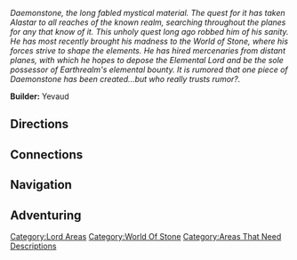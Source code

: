 *Daemonstone, the long fabled mystical material. The quest for it has
taken Alastar to all reaches of the known realm, searching throughout
the planes for any that know of it. This unholy quest long ago robbed
him of his sanity. He has most recently brought his madness to the World
of Stone, where his forces strive to shape the elements. He has hired
mercenaries from distant planes, with which he hopes to depose the
Elemental Lord and be the sole possessor of Earthrealm's elemental
bounty. It is rumored that one piece of Daemonstone has been
created...but who really trusts rumor?.*

**Builder:** Yevaud

## Directions

## Connections

## Navigation

## Adventuring

[Category:Lord Areas](Category:Lord_Areas "wikilink") [Category:World Of
Stone](Category:World_Of_Stone "wikilink") [Category:Areas That Need
Descriptions](Category:Areas_That_Need_Descriptions "wikilink")
